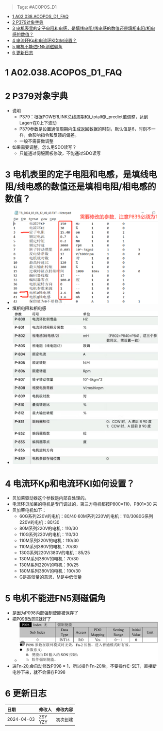 > Tags: #ACOPOS_D1

- [1 A02.038.ACOPOS_D1_FAQ](#_1-a02038acopos_d1_faq)
- [2 P379对象字典](#_2-p379%E5%AF%B9%E8%B1%A1%E5%AD%97%E5%85%B8)
- [3 电机表里的定子电阻和电感，是填线电阻/线电感的数值还是填相电阻/相电感的数值？](#_3-%E7%94%B5%E6%9C%BA%E8%A1%A8%E9%87%8C%E7%9A%84%E5%AE%9A%E5%AD%90%E7%94%B5%E9%98%BB%E5%92%8C%E7%94%B5%E6%84%9F%EF%BC%8C%E6%98%AF%E5%A1%AB%E7%BA%BF%E7%94%B5%E9%98%BB%E7%BA%BF%E7%94%B5%E6%84%9F%E7%9A%84%E6%95%B0%E5%80%BC%E8%BF%98%E6%98%AF%E5%A1%AB%E7%9B%B8%E7%94%B5%E9%98%BB%E7%9B%B8%E7%94%B5%E6%84%9F%E7%9A%84%E6%95%B0%E5%80%BC%EF%BC%9F)
- [4 电流环Kp和电流环KI如何设置？](#_4-%E7%94%B5%E6%B5%81%E7%8E%AFkp%E5%92%8C%E7%94%B5%E6%B5%81%E7%8E%AFki%E5%A6%82%E4%BD%95%E8%AE%BE%E7%BD%AE%EF%BC%9F)
- [5 电机不能进FN5测磁偏角](#_5-%E7%94%B5%E6%9C%BA%E4%B8%8D%E8%83%BD%E8%BF%9Bfn5%E6%B5%8B%E7%A3%81%E5%81%8F%E8%A7%92)
- [6 更新日志](#_6-%E6%9B%B4%E6%96%B0%E6%97%A5%E5%BF%97)

# 1 A02.038.ACOPOS_D1_FAQ

# 2 P379对象字典

- 说明
    - P379：根据POWERLINK总线周期和t_total和t_predict值调整，达到Lagerr在0上下波动
    - P379参数是设置通信周期内生成返回数据的时刻，默认值是6，时刻不一样，会影响指令和反馈的偏差。
    - 一般不需要做调整
- 如果需要调整，怎么用SDO读写？
    - 只能通过伺服面板修改，不能通过SDO读写

# 3 电机表里的定子电阻和电感，是填线电阻/线电感的数值还是填相电阻/相电感的数值？

- ![](FILES/038ACOPOS_D1_FAQ/image-20240624152607621.png)
- 填相电阻和相电感
- ![](FILES/038ACOPOS_D1_FAQ/image-20240624152638236.png)

# 4 电流环Kp和电流环KI如何设置？

- 贝加莱驱动器这个参数是内部自处理的。
- 电流环贝加莱的电机是专门调过的，第三方电机都按P800=110，P801=30 来
- 贝加莱电机如下：
    - 60G系列220V的电机：80/40 60M系列220V的电机：110/3080G系列220V的电机：80/30
    - 80M系列220V的电机：110/30
    - 110G系列220V的电机：110/30
    - 110M系列220V的电机：110/30
    - 110M系列380V的电机：70/30
    - 130G系列220V/380V的电机：85/25
    - 130M系列380V的电机：70/30
    - 130M系列220V的电机：90/25
    - 180M系列380V的电机：100/30
    - G是高惯量的意思，M是中低惯量

# 5 电机不能进FN5测磁偏角

- 是因为P098内部强制使能被保存了
- 把P098改回0就好了
    - ![](FILES/038ACOPOS_D1_FAQ/image-20240624152820809.png)
- 进Fn-20,会自动修改P098 = 1，所以操作Fn-20后，不要操作E-SET，直接断电停下来，就不会保存P098

# 6 更新日志

| 日期         | 修改人        | 修改内容 |
| :--------- | :--------- | :--- |
| 2024-04-03 | ZSY<br>YZY | 初次创建 |
